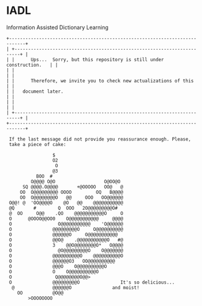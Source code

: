 # IADL
Information Assisted Dictionary Learning

    +----------------------------------------------------------------------------+
    | +------------------------------------------------------------------------+ |    
    | |      Ups...  Sorry, but this repository is still under construction.   | |
    | |                                                                        | |
    | |      Therefore, we invite you to check new actualizations of this      | |
    | |   document later.                                                      | |
    | |                                                                        | |
    | +------------------------------------------------------------------------+ |
    +----------------------------------------------------------------------------+
  
     If the last message did not provide you reassurance enough. Please,
     take a piece of cake:

	                 $                          
	                 O2                         
	                  O                         
	                 @3                         
	           BOO  #                           
	         O@@@@ O@O                  O@OO@O  
	      SQ @@@@.O@@@@       +@OOOOO   OO@   @ 
	     OO  O@@@@@@@@@ OOOO         OQ   B@@@@ 
	     OO  O@@@@@@@@O   @@     OOO   OO@@@@@@ 
	 O@@! @  'OO@@@@O    @O   @@    @@@@@@@@@@@ 
	 @Q       #        Q  OOO   2O@@@@@@@@@O#   
	 @  OO     O@@    .QO    @@@@@@@@@@@O     O 
	 O      @OOOO@@OO0    O@@@@@@@@@@@     @@@@ 
	 O                 O@@@@@@@@@@@    'O@@@@@@ 
	 O               @@@@@@@@@O     O@@@@@@@@@@ 
	 O               @@@@@@O     O@@@@@@@@@@@   
	 O               @@O@    .@@@@@@@@@@@O   #@ 
	 O               3    @@O@@@@@@@@O*   O@@@@ 
	 O                 @O@@@@@@@@@O    O@@@@@@@ 
	 O               @@@@@@@@@@O    @@@@@@@@@@O 
	 O               @@@@@@O3   OO@@@@@@@@@@    
	 O               @@@O    O@@@@@@@@@@O       
	 O               O    O@@@@@@@@@@O          
	 O                Q@@@@@@@@O@@>             
	 O               @@@@@@@@@O               It's so delicious...         
	  @              @@@@@@O               and moist! 
	    OO           @O@@                       
	        >OOOOOOOO 
